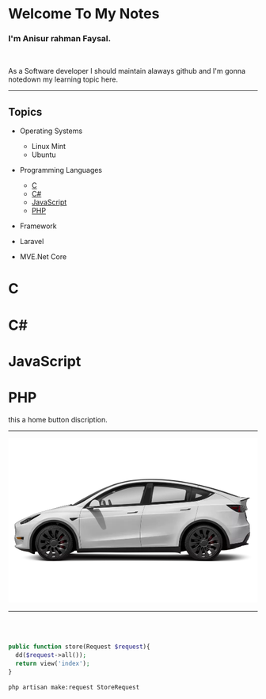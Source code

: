 # Welcome To My Notes
### I'm Anisur rahman Faysal.

<br>
<p>As a Software developer I should maintain alaways github and I'm gonna notedown my learning topic here.</p>
<hr>

## Topics

- Operating Systems
  - Linux Mint
  - Ubuntu


- Programming Languages
  - [C](#c)
  - [C#](#c#)
  - [JavaScript](#javascript)
  - [PHP](#php)
  
-  Framework
  - Laravel
  - MVE.Net Core


# C <a name="c"></a> 
# C# <a name="c#"></a> 
# JavaScript <a name="javascript"></a> 
# PHP <a name="php"></a> 

 this a home button discription.
<br>
<hr>

<img src="images/1af0ca3f-5236-47a5-a487-32b49ec94f27.webp">

<hr>
<br>

```php

public function store(Request $request){
  dd($request->all());
  return view('index');
}
```

```bash
php artisan make:request StoreRequest
```
